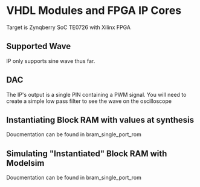 # VHDL Modules and FPGA IP Cores
Target is Zynqberry SoC TE0726 with Xilinx FPGA

## Supported Wave
IP only supports sine wave thus far.

## DAC
The IP's output is a single PIN containing a PWM signal. You will need to create a simple low pass filter to see the wave on the oscilloscope

## Instantiating Block RAM with values at synthesis
Doucmentation can be found in bram_single_port_rom

## Simulating "Instantiated" Block RAM with Modelsim
Doucmentation can be found in bram_single_port_rom
